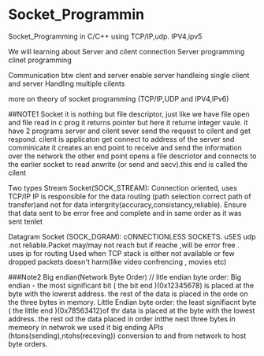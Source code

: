 # Socket_Programmin
Socket_Programming in C/C++ using TCP/IP,udp. IPV4,ipv5

We will learning about Server and cilent connection 
Server programming
clinet programming

Communication btw clent and server enable
server handleing single client and server Handling multiple cilents 


more on theory of socket programming (TCP/IP,UDP and IPV4,IPv6)


##NOTE1
Socket
it is nothing but file descriptor, just like we have file open and file read in c prog it returns pointer but here it returne integer vaule.
it have 2 programs server and cilent 
    sever send the request to cilent and get respond.
    cilent is applicaton get connect to address of the server snd comminicate
it creates an end point to receive and send the information over the network
the other end point opens a file descriotor and connects to the earlier socket to read anwrite (or send and secv).this end is called the cilent   

Two types
Stream Socket(SOCK_STREAM):
Connection oriented, uses TCP/IP IP is responsible for the data routing (path selection correct path of transfer)and not for data intergrity(accuracy,consistancy,reliable).
Ensure that data sent to be error free and complete and in same order as it was sent
tenlet

Datagram Socket (SOCK_DGRAM):
cONNECTIONLESS SOCKETS. uSES udp .not reliable.Packet may/may not reach but if reache ,will be error free . uses ip for routing
Used when TCP stack is either not available or few dropped packets doesn't harm(like video confrencing , movies etc)

###Note2
Big endian(Network Byte Order) // litle endian byte order:
Big endian - the most significant bit ( the bit end )(0x12345678) is placed at the byte with the lowerst address. the rest of the data is placed in the orde on the three bytes in memory.
Little Endian byte order: the least signifiacnt byte ( the little end )(0x78563412)of thr data is placed at the byte with the lowest address. the rest od the data placed in order intthe nest three bytes in memeory
in netwrok we used it big ending
APIs (htons(sending),ntohs(receving)) conversion to and from network to host byte orders.


